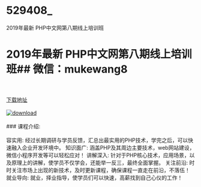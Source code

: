 # 529408_
2019年最新 PHP中文网第八期线上培训班
# 2019年最新 PHP中文网第八期线上培训班## 微信：mukewang8
<br/></br>[下载地址](http://www.36tz.cn/article/529408 "下载地址")
<br/></br>[![download](http://36tz.cn/muke_img/2019_12_356-60-300x269.jpg "下载地址")](http://www.36tz.cn/article/529408 "下载地址")
<br/></br>### 课程介绍:<br/></br>容实用: 经过长期调研与学员反馈，汇总出最实用的PHP技术，学完之后，可以快速融入企业开发环境中。
知识面广: 涵盖PHP及其周边主要技术，web网站建设，微信小程序开发等可以轻松应对！
讲解深入: 针对于PHP核心技术，应用场景，以及原理上的讲解，使学员不仅学会，还能举一反三，最终全面掌握。
关注前沿: 时时关注市场上出现的新技术，及时更新课程，确保课程一直走在前沿，不落伍！
就业导向: 就业，择业指导，使学员们可以快速，高薪找到自己心仪的工作！


